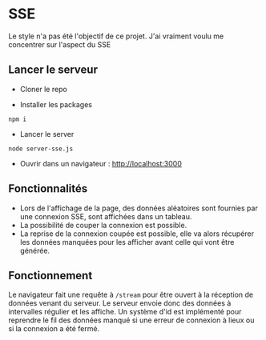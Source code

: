 # SSE

Le style n'a pas été l'objectif de ce projet. J'ai vraiment voulu me concentrer sur l'aspect du SSE

## Lancer le serveur

- Cloner le repo

- Installer les packages
```
npm i
```

- Lancer le server
```
node server-sse.js
```

- Ouvrir dans un navigateur : [http://localhost:3000](http://localhost:3000)

## Fonctionnalités

- Lors de l'affichage de la page, des données aléatoires sont fournies par une connexion SSE, sont affichées dans un tableau.
- La possibilité de couper la connexion est possible.
- La reprise de la connexion coupée est possible, elle va alors récupérer les données manquées pour les afficher avant celle qui vont être générée.

## Fonctionnement

Le navigateur fait une requête à ```/stream``` pour être ouvert à la réception de données venant du serveur. Le serveur envoie donc des données à intervalles régulier et les affiche.
Un système d'id est implémenté pour reprendre le fil des données manqué si une erreur de connexion à lieux ou si la connexion a été fermé.
